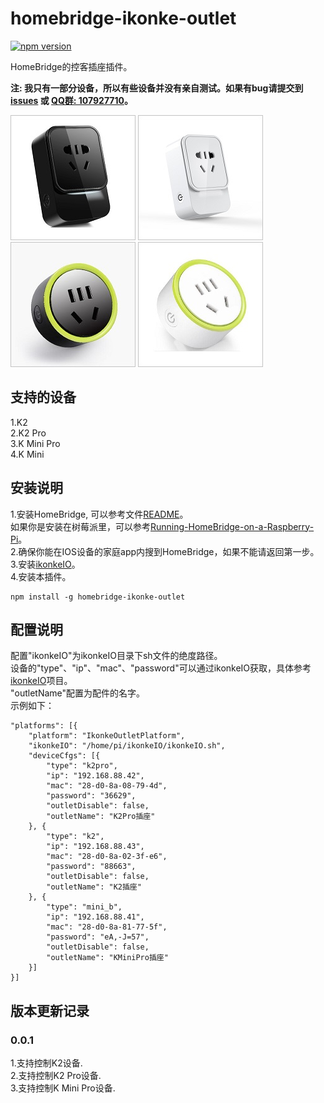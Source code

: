 # homebridge-ikonke-outlet
[![npm version](https://badge.fury.io/js/homebridge-ikonke-outlet.svg)](https://badge.fury.io/js/homebridge-ikonke-outlet)

HomeBridge的控客插座插件。   
   
**注: 我只有一部分设备，所以有些设备并没有亲自测试。如果有bug请提交到 [issues](https://github.com/YinHangCode/homebridge-ikonke-outlet/issues) 或 [QQ群: 107927710](//shang.qq.com/wpa/qunwpa?idkey=8b9566598f40dd68412065ada24184ef72c6bddaa11525ca26c4e1536a8f2a3d)。**   

![](https://raw.githubusercontent.com/YinHangCode/homebridge-ikonke-outlet/master/images/K2.jpg)
![](https://raw.githubusercontent.com/YinHangCode/homebridge-ikonke-outlet/master/images/K2Pro.jpg)
![](https://raw.githubusercontent.com/YinHangCode/homebridge-ikonke-outlet/master/images/MiniB.jpg)
![](https://raw.githubusercontent.com/YinHangCode/homebridge-ikonke-outlet/master/images/MiniW.jpg)

## 支持的设备
1.K2   
2.K2 Pro   
3.K Mini Pro   
4.K Mini   

## 安装说明
1.安装HomeBridge, 可以参考文件[README](https://github.com/nfarina/homebridge/blob/master/README.md)。   
如果你是安装在树莓派里，可以参考[Running-HomeBridge-on-a-Raspberry-Pi](https://github.com/nfarina/homebridge/wiki/Running-HomeBridge-on-a-Raspberry-Pi)。   
2.确保你能在IOS设备的家庭app内搜到HomeBridge，如果不能请返回第一步。   
3.安装[ikonkeIO](https://github.com/YinHangCode/ikonkeIO)。   
4.安装本插件。
```
npm install -g homebridge-ikonke-outlet
```
## 配置说明
配置"ikonkeIO"为ikonkeIO目录下sh文件的绝度路径。   
设备的"type"、"ip"、"mac"、"password"可以通过ikonkeIO获取，具体参考[ikonkeIO](https://github.com/YinHangCode/ikonkeIO)项目。   
"outletName"配置为配件的名字。   
示例如下：   
```
"platforms": [{
    "platform": "IkonkeOutletPlatform",
    "ikonkeIO": "/home/pi/ikonkeIO/ikonkeIO.sh",
    "deviceCfgs": [{
        "type": "k2pro",
        "ip": "192.168.88.42",
        "mac": "28-d0-8a-08-79-4d",
        "password": "36629",
        "outletDisable": false,
        "outletName": "K2Pro插座"
    }, {
        "type": "k2",
        "ip": "192.168.88.43",
        "mac": "28-d0-8a-02-3f-e6",
        "password": "88663",
        "outletDisable": false,
        "outletName": "K2插座"
    }, { 
        "type": "mini_b",   
        "ip": "192.168.88.41",
        "mac": "28-d0-8a-81-77-5f",
        "password": "eA,-J=57",
        "outletDisable": false,
        "outletName": "KMiniPro插座"   
    }]
}]
```
## 版本更新记录
### 0.0.1
1.支持控制K2设备.   
2.支持控制K2 Pro设备.   
3.支持控制K Mini Pro设备.   
